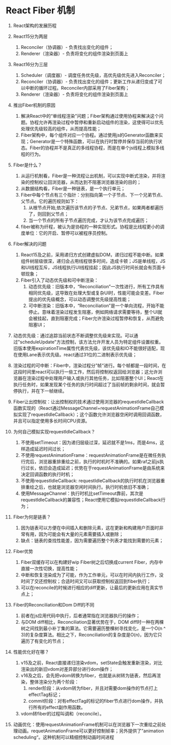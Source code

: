 # React Fiber 机制

1. React架构的发展历程
  1. React15分为两层
      1. Reconciler（协调器）- 负责找出变化的组件；
      2. Renderer（渲染器）- 负责将变化的组件渲染到页面上
  2. React16分为三层
      1. Scheduler（调度器）- 调度任务优先级，高优先级优先进入Reconciler；
      2. Reconciler（协调器）- 负责找出变化的组件；更新工作从递归变成了可以中断的循环过程。Reconciler内部采用了Fiber架构；
      3. Renderer（渲染器）- 负责将变化的组件渲染到页面上

2. 推出Fiber机制的原因
    1. 解决React中的“单线程渲染”问题；Fiber架构通过使用协程来解决这个问题。协程允许再渲染过程中暂停和重新启动组件的渲染，这使得可以优先处理优先级较高的组件，从而提高性能；
    2. Fiber架构中，每个组件对应一个协程。通过使用js的Generator函数来实现；Generator是一个特殊函数，可以在执行时暂停并保存当前的执行状态。Fiber的协程并不是真正的多线程协程，而是在单个js线程上模拟多线程的行为。

3. Fiber是什么？
    1. 从运行机制看，Fiber是一种流程让出机制，可以实现中断式渲染，并将渲染的控制权让回浏览器，从而达到不阻塞浏览器渲染的目的；
    2. 从数据结构看，Fiber是一种链表，是一个执行单元；
    3. Fiber中每个节点有三个指针：分别指向第一个子节点、下一个兄弟节点、父节点。它的遍历规则如下：
        1. 从根节点开始,依次遍历该节点的子节点、兄弟节点，如果两者都遍历了，则回到父节点；
        2. 当一个节点的所有子节点遍历完成，才认为该节点完成遍历；
    4. fiber被称为纤程，被认为是协程的一种实现形式。协程是比线程更小的调度单位：它的开启、暂停可以被程序员控制。

4. Fiber解决的问题
    1. React15及之前，采用递归方式创建虚拟DOM，递归过程不能中断。如果组件树层级很深，递归会占用线程很多时间，造成卡顿；JS是单线程，JS和UI线程互斥，JS线程执行UI线程挂起；因此JS执行时间长就会有页面卡顿现象；
    2. Fiber引入了动态优先级和可中断渲染：
        1. 动态优先级：旧版本中，“Reconciliation”一次性进行，所有工作具有相同优先级，这导致在处理大型或复杂UI时，性能可能会变差。Fiber提出的优先级概念，可以动态调整优先级提高性能；
        2. 可中断渲染：旧版本中，“Reconciliation”是一个单向流程，开始不能停止。意味着渲染过程发生阻塞，例如网络请求需要等待，整个UI就会被挂起，直到阻塞完成；Fiber允许渲染过程暂停和恢复，从而避免阻塞UI；

5. 动态优先级：通过追踪当前状态不断调整优先级来实现。可以通过"scheduleUpdate"方法控制，该方法允许开发人员为特定组件设置权重。旧版本使用expirationTime属性代表优先级，该优先级和IO不能很好适配，现在使用Lane表示优先级。react通过31位的二进制表示优先级；

6. 渲染过程的可中断：Fiber中，渲染过程分”帧“进行。每个帧都是一段时间，在这段时间里react可以执行一些工作，然后将控制权返回给浏览器；这允许浏览器在渲染过程中处理用户输入或执行其他任务，比如阻塞整个UI；React在执行任务时，如果发现某个任务的执行时间超过了当前帧的剩余时间，就会暂停执行，并在下一帧继续。

7. Fiber让出控制权：让出控制权的技术通过使用浏览器的requestIdleCallback函数实现的（React通过MessageChannel+requestAnimationFrame自己模拟实现了requestIdleCallback）；这个函数允许浏览器空闲时调用回调函数，并且可以指定使用多长时间CPU资源。

8. 为何自己模拟实现requestIdleCallback？
    1. 不使用setTimeout：因为递归层级过深，延迟就不是1ms，而是4ms，这样造成延迟时间过长；
    2. 不使用requestAnimationFrame：requestAnimationFrame是在微任务执行完后，浏览器重排重绘之前，执行的时机时不准确的。如果raf之前js执行过长，依旧会造成延迟；优势在于requestAnimationFrame是由系统来决定回调函数的执行时机；
    3. 不使用requestIdleCallback: requestIdleCallback的执行时机在浏览器重排重绘之后，也就是浏览器空闲时间执行。执行时机依旧不准确；
    4. 使用MessageChannel：执行时机比setTimeout靠前，其次是requestIdleCallback的兼容性；React使用它模拟requestIdleCallback行为；

9. Fiber为何是链表？
    1. 因为链表可以方便在中间插入和删除元素，这在更新和构建用户页面时非常有用，因为可能会有大量的元素需要插入或删除；
    2. 缺点：链表的查找性能差，因为需要遍历整个列表才能找到需要的元素；

10. Fiber优势
    1. Fiber双缓存可以在构建好wip Fiber树之后切换成current Fiber，内存中直接一次性切换，提高性能；
    2. 中断和恢复渲染成为了可能，作为工作单元，可以在时间内执行工作，没时间了交还控制权；合适时间又可以获取控制权返回到fiber执行；
    3. 可以在reconcile的时候进行相应的diff更新，让最后的更新应用在真实节点上；

11. Fiber的Reconciliation和Dom Diff的不同
    1. 前者在js应用代码中执行，后者通常指在浏览器执行的操作；
    2. 与DOM diff相比，Reconciliation显著优势在于，DOM diff时一种在两棵树之间找到最小补丁集的算法。它需要遍历整棵树寻找变化，是一个O(n ^ 3)的复杂度算法。相比之下，Reconciliation的复杂度是O(n)，因为它只遍历了有变化的节点；

12. 性能优化好在哪？
    1. v15及之前，React直接递归渲染vdom，setState会触发重新渲染，对比渲染出的新旧vdom对差异部分进行dom操作；
    2. v16及之后，会先把vdom转换为fiber，也就是从树转为链表，然后再渲染，整体渲染分为两个阶段：
        1. render阶段：从vdom转为fiber，并且对需要dom操作的节点打上effectTag标记；
        2. commit阶段：对有effectTag的标记的fiber节点进行dom操作，并执行所有的effect副作用函数。
    3. vdom转fiber的过程叫调和（reconcile）。

14. 动画优化：使用requestAnimationFrame机制可以在浏览器下一次重绘之前处理动画。requetAnimationFrame可以更好控制帧率；另外提供了”animation scheduling“。这种机制可以精细控制动画时间进程